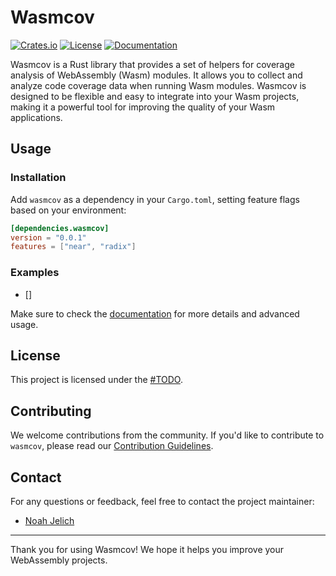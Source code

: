 # Wasmcov

[![Crates.io](https://img.shields.io/crates/v/wasmcov)](https://crates.io/crates/wasmcov)
[![License](https://img.shields.io/crates/l/wasmcov)](https://opensource.org/licenses/MIT)
[![Documentation](https://docs.rs/wasmcov/badge.svg)](https://docs.rs/wasmcov)

Wasmcov is a Rust library that provides a set of helpers for coverage analysis of WebAssembly (Wasm) modules. It allows you to collect and analyze code coverage data when running Wasm modules. Wasmcov is designed to be flexible and easy to integrate into your Wasm projects, making it a powerful tool for improving the quality of your Wasm applications.

## Usage

### Installation

Add `wasmcov` as a dependency in your `Cargo.toml`, setting feature flags based on your environment:

```toml
[dependencies.wasmcov]
version = "0.0.1"
features = ["near", "radix"]
```

### Examples

- []

Make sure to check the [documentation](https://docs.rs/wasmcov) for more details and advanced usage.

## License

This project is licensed under the [#TODO](LICENSE).

## Contributing

We welcome contributions from the community. If you'd like to contribute to `wasmcov`, please read our [Contribution Guidelines](CONTRIBUTING.md).

## Contact

For any questions or feedback, feel free to contact the project maintainer:

- [Noah Jelich](mailto:n.jelich@hacken.io)

---

Thank you for using Wasmcov! We hope it helps you improve your WebAssembly projects.